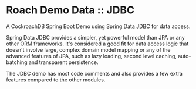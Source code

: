 # Roach Demo Data :: JDBC

A CockroachDB Spring Boot Demo using [Spring Data JDBC](https://spring.io/projects/spring-data-jdbc)
for data access.

Spring Data JDBC provides a simpler, yet powerful model than JPA or any other ORM frameworks. It's considered a good 
fit for data access logic that doesn't involve large, complex domain model mapping or any of the advanced features 
of JPA, such as lazy loading, second level caching, auto-batching and transparent persistence.
    
The JDBC demo has most code comments and also provides a few extra features compared to the other modules.
    